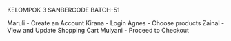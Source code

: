 KELOMPOK 3 SANBERCODE BATCH-51

Maruli - Create an Account
Kirana - Login
Agnes - Choose products
Zainal - View and Update Shopping Cart
Mulyani - Proceed to Checkout